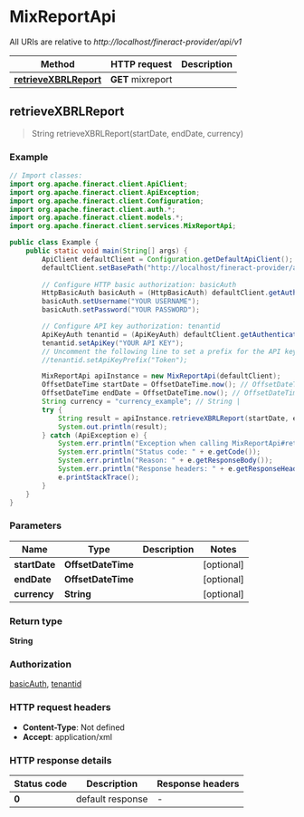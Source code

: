 # MixReportApi

All URIs are relative to *http://localhost/fineract-provider/api/v1*

| Method | HTTP request | Description |
|------------- | ------------- | -------------|
| [**retrieveXBRLReport**](MixReportApi.md#retrieveXBRLReport) | **GET** mixreport |  |



## retrieveXBRLReport

> String retrieveXBRLReport(startDate, endDate, currency)



### Example

```java
// Import classes:
import org.apache.fineract.client.ApiClient;
import org.apache.fineract.client.ApiException;
import org.apache.fineract.client.Configuration;
import org.apache.fineract.client.auth.*;
import org.apache.fineract.client.models.*;
import org.apache.fineract.client.services.MixReportApi;

public class Example {
    public static void main(String[] args) {
        ApiClient defaultClient = Configuration.getDefaultApiClient();
        defaultClient.setBasePath("http://localhost/fineract-provider/api/v1");
        
        // Configure HTTP basic authorization: basicAuth
        HttpBasicAuth basicAuth = (HttpBasicAuth) defaultClient.getAuthentication("basicAuth");
        basicAuth.setUsername("YOUR USERNAME");
        basicAuth.setPassword("YOUR PASSWORD");

        // Configure API key authorization: tenantid
        ApiKeyAuth tenantid = (ApiKeyAuth) defaultClient.getAuthentication("tenantid");
        tenantid.setApiKey("YOUR API KEY");
        // Uncomment the following line to set a prefix for the API key, e.g. "Token" (defaults to null)
        //tenantid.setApiKeyPrefix("Token");

        MixReportApi apiInstance = new MixReportApi(defaultClient);
        OffsetDateTime startDate = OffsetDateTime.now(); // OffsetDateTime | 
        OffsetDateTime endDate = OffsetDateTime.now(); // OffsetDateTime | 
        String currency = "currency_example"; // String | 
        try {
            String result = apiInstance.retrieveXBRLReport(startDate, endDate, currency);
            System.out.println(result);
        } catch (ApiException e) {
            System.err.println("Exception when calling MixReportApi#retrieveXBRLReport");
            System.err.println("Status code: " + e.getCode());
            System.err.println("Reason: " + e.getResponseBody());
            System.err.println("Response headers: " + e.getResponseHeaders());
            e.printStackTrace();
        }
    }
}
```

### Parameters


| Name | Type | Description  | Notes |
|------------- | ------------- | ------------- | -------------|
| **startDate** | **OffsetDateTime**|  | [optional] |
| **endDate** | **OffsetDateTime**|  | [optional] |
| **currency** | **String**|  | [optional] |

### Return type

**String**

### Authorization

[basicAuth](../README.md#basicAuth), [tenantid](../README.md#tenantid)

### HTTP request headers

- **Content-Type**: Not defined
- **Accept**: application/xml


### HTTP response details
| Status code | Description | Response headers |
|-------------|-------------|------------------|
| **0** | default response |  -  |

